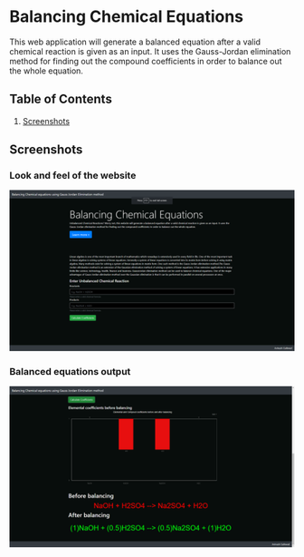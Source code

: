 # Balancing Chemical Equations
This web application will generate a balanced equation after a valid chemical reaction is given as an input. It uses the Gauss-Jordan elimination method for finding out the compound coefficients in order to balance out the whole equation.
<br/>

## Table of Contents
1. [Screenshots](#screenshots)

<a name="screenshots"></a>
## Screenshots
### Look and feel of the website
![MainPage](./images/mainPage.png)
### Balanced equations output
![ResultsPage](./images/resultPage.png)
